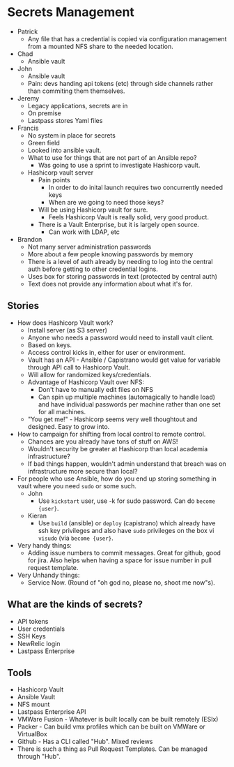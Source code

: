 # Secrets Management
* Patrick
	* Any file that has a credential is copied via configuration management from a mounted NFS share to the needed location.
* Chad
	* Ansible vault
* John
	* Ansible vault
	* Pain: devs handing api tokens (etc) through side channels rather than commiting them themselves.
* Jeremy
	* Legacy applications, secrets are in 
	* On premise
	* Lastpass stores Yaml files
* Francis
	* No system in place for secrets
	* Green field
	* Looked into ansible vault.
	* What to use for things that are not part of an Ansible repo?
		* Was going to use a sprint to investigate Hashicorp vault.
	* Hashicorp vault server
		* Pain points
			* In order to do inital launch requires two concurrently needed keys
			* When are we going to need those keys?
		* Will be using Hashicorp vault for sure.
			* Feels Hashicorp Vault is really solid, very good product.
		* There is a Vault Enterprise, but it is largely open source.
			* Can work with LDAP, etc
* Brandon
	* Not many server administration passwords
	* More about a few people knowing passwords by memory
	* There is a level of auth already by needing to log into the central auth before getting to other credential logins.
	* Uses box for storing passwords in text (protected by central auth)
	* Text does not provide any information about what it's for.

## Stories
* How does Hashicorp Vault work?
	* Install server (as S3 server)
	* Anyone who needs a password would need to install vault client.
	* Based on keys.
	* Access control kicks in, either for user or environment.
	* Vault has an API - Ansible / Capistrano would get value for variable through API call to Hashicorp Vault.
	* Will allow for randomized keys/credentials.
	* Advantage of Hashicorp Vault over NFS:
		* Don't have to manually edit files on NFS
		* Can spin up multiple machines (automagically to handle load) and have individual passwords per machine rather than one set for all machines.
	* "You get me!" - Hashicorp seems very well thoughtout and designed. Easy to grow into.
* How to campaign for shifting from local control to remote control.
	* Chances are you already have tons of stuff on AWS!
	* Wouldn't security be greater at Hashicorp than local academia infrastructure?
	* If bad things happen, wouldn't admin understand that breach was on infrastructure more secure than local?
* For people who use Ansible, how do you end up storing something in vault where you need `sudo` or some such.
	* John
		* Use `kickstart` user, use -k for sudo password. Can do `become {user}`.
	* Kieran
		* Use `build` (ansible) or `deploy` (capistrano) which already have ssh key privileges and also have `sudo` privileges on the box vi `visudo` (via `become {user}`.
* Very handy things:
	* Adding issue numbers to commit messages. Great for github, good for jira. Also helps when having a space for issue number in pull request template.
* Very Unhandy things:
	* Service Now. (Round of "oh god no, please no, shoot me now"s).

## What are the kinds of secrets?
* API tokens
* User credentials
* SSH Keys
* NewRelic login
* Lastpass Enterprise

## Tools
* Hashicorp Vault
* Ansible Vault
* NFS mount
* Lastpass Enterprise API
* VMWare Fusion - Whatever is built locally can be built remotely (ESIx)
* Packer - Can build vmx profiles which can be built on VMWare or VirtualBox
* Github - Has a CLI called "Hub". Mixed reviews
* There is such a thing as Pull Request Templates. Can be managed through "Hub".
